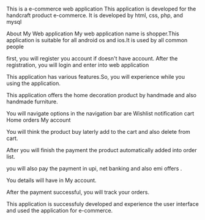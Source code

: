 This is a e-commerce web application This application is developed for the handcraft product e-commerce. It is developed by html, css, php, and mysql

About My Web application My web application name is shopper.This application is suitable for all android os and ios.It is used by all common people

first, you will register you account if doesn't have account. After the registration, you will login and enter into web application

This application has various features.So, you will experience while you using the application.

This application offers the home decoration product by handmade and also handmade furniture.

You will navigate options in the navigation bar are Wishlist notification cart Home orders My account

You will think the product buy laterly add to the cart and also delete from cart.

After you will finish the payment the product automatically added into order list.

you will also pay the payment in upi, net banking and also emi offers .

You details will have in My account.

After the payment successful, you will track your orders.

This application is successfuly developed and experience the user interface and used the application for e-commerce.
